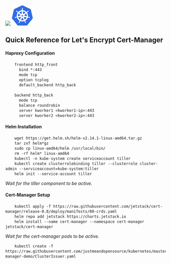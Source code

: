 <img src="https://www.authelia.com/images/logos/haproxy.png" height="150"/> <img src="https://github.com/netdata/netdata/blob/941fff633212dc0034a08148622fd0e4023f07e2/web/gui/v2/static/img/logos/os/kubernetes.svg" height="65"/>

## Quick Reference for Let's Encrypt Cert-Manager

#### Haproxy Configuration
```
    frontend http_front
      bind *:443
      mode tcp
      option tcplog
      default_backend http_back

    backend http_back
      mode tcp
      balance roundrobin
      server kworker1 <kworker1-ip>:443
      server kworker2 <kworker2-ip>:443
```

#### Helm Installation
```
    wget https://get.helm.sh/helm-v2.14.1-linux-amd64.tar.gz
    tar zxf helm*gz
    sudo cp linux-amd64/helm /usr/local/bin/
    rm -rf helm* linux-amd64
    kubectl -n kube-system create serviceaccount tiller
    kubectl create clusterrolebinding tiller --clusterrole cluster-admin --serviceaccount=kube-system:tiller
    helm init --service-account tiller
```
*Wait for the tiller component to be active.*

#### Cert-Manager Setup
```
    kubectl apply -f https://raw.githubusercontent.com/jetstack/cert-manager/release-0.8/deploy/manifests/00-crds.yaml
    helm repo add jetstack https://charts.jetstack.io
    helm install --name cert-manager --namespace cert-manager jetstack/cert-manager
```
*Wait for the cert-manager pods to be active.*
```
    kubectl create -f https://raw.githubusercontent.com/justmeandopensource/kubernetes/master/yamls/cert-manager-demo/ClusterIssuer.yaml
```    
